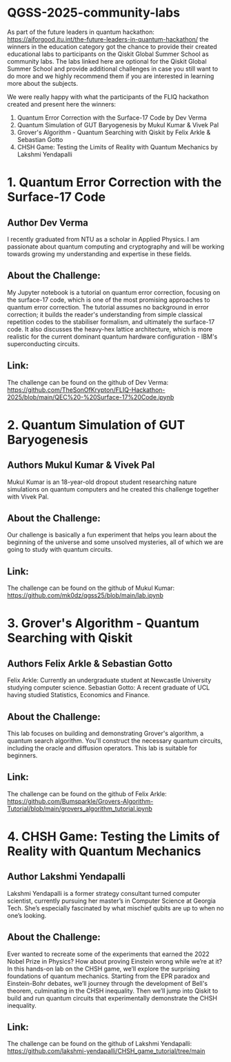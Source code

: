 # QGSS-2025-community-labs


As part of the future leaders in quantum hackathon: https://aiforgood.itu.int/the-future-leaders-in-quantum-hackathon/ the winners in the education category got the chance to provide their created educational labs to participants on the Qiskit Global Summer School as community labs. The labs linked here are optional for the Qiskit Global Summer School and provide additional challenges in case you still want to do more and we highly recommend them if you are interested in learning more about the subjects.

We were really happy with what the participants of the FLIQ hackathon created and present here the winners:


1. Quantum Error Correction with the Surface-17 Code by Dev Verma
2. Quantum Simulation of GUT Baryogenesis by Mukul Kumar & Vivek Pal
3. Grover's Algorithm - Quantum Searching with Qiskit by Felix Arkle & Sebastian Gotto
4. CHSH Game: Testing the Limits of Reality with Quantum Mechanics by Lakshmi Yendapalli


# 1. Quantum Error Correction with the Surface-17 Code

## Author Dev Verma

I recently graduated from NTU as a scholar in Applied Physics. I am passionate about quantum computing and cryptography and will be working towards growing my understanding and expertise in these fields. 

## About the Challenge: 

My Jupyter notebook is a tutorial on quantum error correction, focusing on the surface-17 code, which is one of the most promising approaches to quantum error correction. The tutorial assumes no background in error correction; it builds the reader's understanding from simple classical repetition codes to the stabiliser formalism, and ultimately the surface-17 code. It also discusses the heavy-hex lattice architecture, which is more realistic for the current dominant quantum hardware configuration - IBM's superconducting circuits.

## Link:

The challenge can be found on the github of Dev Verma: https://github.com/TheSonOfKrypton/FLIQ-Hackathon-2025/blob/main/QEC%20-%20Surface-17%20Code.ipynb



# 2. Quantum Simulation of GUT Baryogenesis

## Authors Mukul Kumar & Vivek Pal

Mukul Kumar is an 18-year-old dropout student researching nature simulations on quantum computers and he created this challenge together with Vivek Pal.

## About the Challenge: 

Our challenge is basically a fun experiment that helps you learn about the beginning of the universe and some unsolved mysteries, all of which we are going to study with quantum circuits.

## Link:

The challenge can be found on the github of Mukul Kumar: https://github.com/mk0dz/qgss25/blob/main/lab.ipynb



# 3. Grover's Algorithm - Quantum Searching with Qiskit

## Authors Felix Arkle & Sebastian Gotto

Felix Arkle: Currently an undergraduate student at Newcastle University studying computer science. Sebastian Gotto: A recent graduate of UCL having studied Statistics, Economics and Finance.

## About the Challenge: 

This lab focuses on building and demonstrating Grover's algorithm, a quantum search algorithm. You'll construct the necessary quantum circuits, including the oracle and diffusion operators. This lab is suitable for beginners.

## Link:

The challenge can be found on the github of Felix Arkle: https://github.com/Bumsparkle/Grovers-Algorithm-Tutorial/blob/main/grovers_algorithm_tutorial.ipynb



# 4. CHSH Game: Testing the Limits of Reality with Quantum Mechanics

## Author Lakshmi Yendapalli

Lakshmi Yendapalli is a former strategy consultant turned computer scientist, currently pursuing her master’s in Computer Science at Georgia Tech. She’s especially fascinated by what mischief qubits are up to when no one’s looking.

## About the Challenge: 

Ever wanted to recreate some of the experiments that earned the 2022 Nobel Prize in Physics? How about proving Einstein wrong while we’re at it? In this hands-on lab on the CHSH game, we’ll explore the surprising foundations of quantum mechanics. Starting from the EPR paradox and Einstein-Bohr debates, we’ll journey through the development of Bell's theorem, culminating in the CHSH inequality. Then we’ll jump into Qiskit to build and run quantum circuits that experimentally demonstrate the CHSH inequality.

## Link:

The challenge can be found on the github of Lakshmi Yendapalli: https://github.com/lakshmi-yendapalli/CHSH_game_tutorial/tree/main

